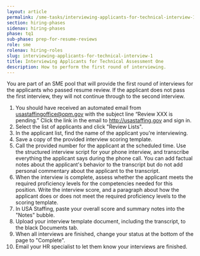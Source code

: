 ```yaml
---
layout: article
permalink: /sme-tasks/interviewing-applicants-for-technical-interview-1/
section: hiring-phases
sidenav: hiring-phases
phase: tq1
sub-phase: prep-for-resume-reviews
role: sme
rolenav: hiring-roles
slug: interviewing-applicants-for-technical-interview-1
title: Interviewing Applicants for Technical Assessment One
description: How to perform the first round of interviewing.
---
```


You are part of an SME pool that will provide the first round of interviews for the applicants who passed resume review. If the applicant does not pass the first interview, they will not continue through to the second interview.

1. You should have received an automated email from usastaffingoffice@opm.gov with the subject line “Review XXX is pending.” Click the link in the email to http://usastaffing.gov and sign in.
2. Select the list of applicants and click "Review Lists".
3. In the applicant list, find the name of the applicant you're interviewing.
4. Save a copy of the provided interview scoring template.
5. Call the provided number for the applicant at the scheduled time. Use the structured interview script for your phone interview, and transcribe everything the applicant says during the phone call. You can add factual notes about the applicant's behavior to the transcript but do not add personal commentary about the applicant to the transcript.
6. When the interview is complete, assess whether the applicant meets the required proficiency levels for the competencies needed for this position. Write the interview score, and a paragraph about how the applicant does or does not meet the required proficiency levels to the scoring template.
7. In USA Staffing, paste your overall score and summary notes into the "Notes" bubble.
8. Upload your interview template document, including the transcript, to the black Documents tab.
9. When all interviews are finished, change your status at the bottom of the page to "Complete".
10. Email your HR specialist to let them know your interviews are finished.
